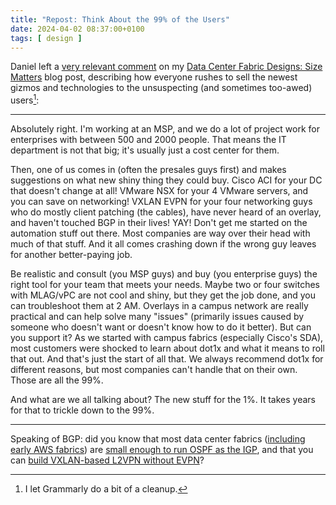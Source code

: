 ```yaml
---
title: "Repost: Think About the 99% of the Users"
date: 2024-04-02 08:37:00+0100
tags: [ design ]
---
```

Daniel left a [very relevant comment](https://blog.ipspace.net/2024/03/fabric-designs-size-matters.html#2132) on my [Data Center Fabric Designs: Size Matters](https://blog.ipspace.net/2024/03/fabric-designs-size-matters.html) blog post, describing how everyone rushes to sell the newest gizmos and technologies to the unsuspecting (and sometimes too-awed) users[^ABC]:

[^ABC]: I let Grammarly do a bit of a cleanup.
---

Absolutely right. I'm working at an MSP, and we do a lot of project work for enterprises with between 500 and 2000 people. That means the IT department is not that big; it's usually just a cost center for them.
<!--more-->
Then, one of us comes in (often the presales guys first) and makes suggestions on what new shiny thing they could buy. Cisco ACI for your DC that doesn't change at all! VMware NSX for your 4 VMware servers, and you can save on networking! VXLAN EVPN for your four networking guys who do mostly client patching (the cables), have never heard of an overlay, and haven't touched BGP in their lives! YAY! Don't get me started on the automation stuff out there. Most companies are way over their head with much of that stuff. And it all comes crashing down if the wrong guy leaves for another better-paying job.

Be realistic and consult (you MSP guys) and buy (you enterprise guys) the right tool for your team that meets your needs. Maybe two or four switches with MLAG/vPC are not cool and shiny, but they get the job done, and you can troubleshoot them at 2 AM. Overlays in a campus network are really practical and can help solve many "issues" (primarily issues caused by someone who doesn't want or doesn't know how to do it better). But can you support it? As we started with campus fabrics (especially Cisco's SDA), most customers were shocked to learn about dot1x and what it means to roll that out. And that's just the start of all that. We always recommend dot1x for different reasons, but most companies can't handle that on their own. Those are all the 99%.

And what are we all talking about? The new stuff for the 1%. It takes years for that to trickle down to the 99%.

---

Speaking of BGP: did you know that most data center fabrics ([including early AWS fabrics](https://medium.com/the-elegant-network/what-ive-learned-about-scaling-ospf-in-datacenters-7100c33ce63c)) are [small enough to run OSPF as the IGP](https://blog.ipspace.net/2018/05/is-ospf-or-is-is-good-enough-for-my.html), and that you can [build VXLAN-based L2VPN without EVPN](https://blog.ipspace.net/2022/09/mlag-bridging-evpn.html)?